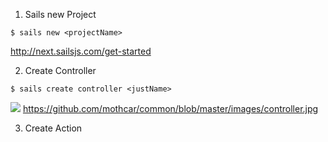 1. Sails new Project

~~~~
$ sails new <projectName>
~~~~

 http://next.sailsjs.com/get-started
 
 2. Create Controller
 ```
 $ sails create controller <justName>
 ```
 ![](mothcar/common/images/controller.jpg)
 https://github.com/mothcar/common/blob/master/images/controller.jpg
 
 3. Create Action
 



